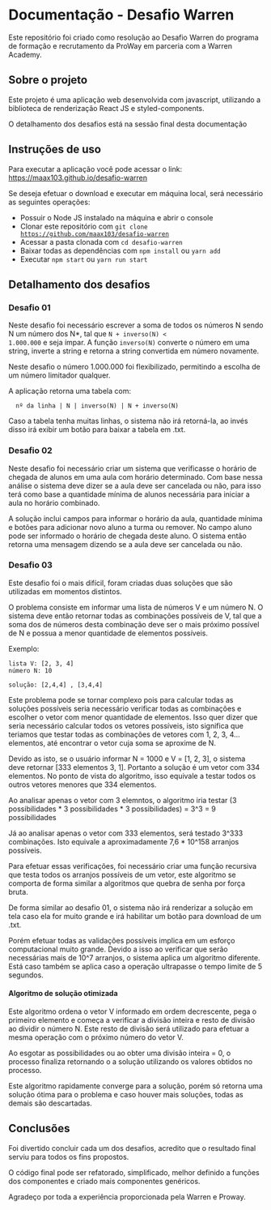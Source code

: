 # Documentação - Desafio Warren

Este repositório foi criado como resolução ao Desafio Warren do programa de formação e recrutamento da ProWay em parceria com a Warren Academy.

## Sobre o projeto

Este projeto é uma aplicação web desenvolvida com javascript, utilizando a biblioteca de renderização React JS e styled-components.

O detalhamento dos desafios está na sessão final desta documentação

## Instruções de uso

Para executar a aplicação você pode acessar o link: https://maax103.github.io/desafio-warren

Se deseja efetuar o download e executar em máquina local, será necessário as seguintes operações:

- Possuir o Node JS instalado na máquina e abrir o console
- Clonar este repositório com <code>git clone https://github.com/maax103/desafio-warren</code>
- Acessar a pasta clonada com <code>cd desafio-warren</code>
- Baixar todas as dependências com <code>npm install</code> ou <code>yarn add</code>
- Executar <code>npm start</code> ou <code>yarn run start</code>

## Detalhamento dos desafios

### Desafio 01 

  Neste desafio foi necessário escrever a soma de todos os números N sendo N um número dos N*, tal que <code>N + inverso(N) < 1.000.000</code> e seja ímpar. A função <code>inverso(N)</code> converte o número em uma string, inverte a string e retorna a string convertida em número novamente.

  Neste desafio o número 1.000.000 foi flexibilizado, permitindo a escolha de um número limitador qualquer.

  A aplicação retorna uma tabela com:  
  
      nº da linha | N | inverso(N) | N + inverso(N)
  
  Caso a tabela tenha muitas linhas, o sistema não irá retorná-la, ao invés disso irá exibir um botão para baixar a tabela em .txt. 
  
  ### Desafio 02
  
  Neste desafio foi necessário criar um sistema que verificasse o horário de chegada de alunos em uma aula com horário determinado. Com base nessa análise o sistema deve dizer se a aula deve ser cancelada ou não, para isso terá como base a quantidade mínima de alunos necessária para iniciar a aula no horário combinado.
  
  A solução inclui campos para informar o horário da aula, quantidade mínima e botões para adicionar novo aluno a turma ou remover. No campo aluno pode ser informado o horário de chegada deste aluno. O sistema então retorna uma mensagem dizendo se a aula deve ser cancelada ou não.
  
  ### Desafio 03
  
  Este desafio foi o mais difícil, foram criadas duas soluções que são utilizadas em momentos distintos.
  
  O problema consiste em informar uma lista de números V e um número N. O sistema deve então retornar todas as combinações possíveis de V, tal que a soma dos de números desta combinação deve ser o mais próximo possível de N e possua a menor quantidade de elementos possíveis.
  
  Exemplo:
  
    lista V: [2, 3, 4]
    número N: 10
  
    solução: [2,4,4] , [3,4,4]

Este problema pode se tornar complexo pois para calcular todas as soluções possíveis seria necessário verificar todas as combinações e escolher o vetor com menor quantidade de elementos. Isso quer dizer que seria necessário calcular todos os vetores possíveis, isto significa que teriamos que testar todas as combinações de vetores com 1, 2, 3, 4... elementos, até encontrar o vetor cuja soma se aproxime de N.
  
Devido as isto, se o usuário informar N = 1000 e V = [1, 2, 3], o sistema deve retornar [333 elementos 3, 1]. Portanto a solução é um vetor com 334 elementos. No ponto de vista do algoritmo, isso equivale a testar todos os outros vetores menores que 334 elementos.
  
Ao analisar apenas o vetor com 3 elemntos, o algoritmo iria testar (3 possibilidades * 3 possibilidades * 3 possibilidades) = 3^3 = 9 possibilidades
  
Já ao analisar apenas o vetor com 333 elementos, será testado 3^333 combinações. Isto equivale a aproximadamente 7,6 * 10^158 arranjos possíveis.

Para efetuar essas verificações, foi necessário criar uma função recursiva que testa todos os arranjos possíveis de um vetor, este algoritmo se comporta  de forma similar a algoritmos que quebra de senha por força bruta.
  
De forma similar ao desafio 01, o sistema não irá renderizar a solução em tela caso ela for muito grande e irá habilitar um botão para download de um .txt.
  
Porém efetuar todas as validações possíveis implica em um esforço computacional muito grande. Devido a isso ao verificar que serão necessárias mais de 10^7 arranjos, o sistema aplica um algoritmo diferente. Está caso também se aplica caso a operação ultrapasse o tempo limite de 5 segundos.
  
#### Algoritmo de solução otimizada
  
  Este algoritmo ordena o vetor V informado em ordem decrescente, pega o primeiro elemento e começa a verificar a divisão inteira e resto de divisão ao dividir o número N. Este resto de divisão será utilizado para efetuar a mesma operação com o próximo número do vetor V.
  
  Ao esgotar as possibilidades ou ao obter uma divisão inteira = 0, o processo finaliza retornando o a solução utilizando os valores obtidos no processo.
  
  Este algoritmo rapidamente converge para a solução, porém só retorna uma solução ótima para o problema e caso houver mais soluções, todas as demais são descartadas.
  
## Conclusões
  
  Foi divertido concluir cada um dos desafios, acredito que o resultado final serviu para todos os fins propostos.
  
  O código final pode ser refatorado, simplificado, melhor definido a funções dos componentes e criado mais componentes genéricos.
  
  Agradeço por toda a experiência proporcionada pela Warren e Proway. 
